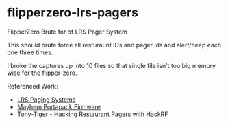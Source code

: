 # flipperzero-lrs-pagers
FlipperZero Brute for of LRS Pager System

This should brute force all resturaunt IDs and pager ids and alert/beep each one three times.

I broke the captures up into 10 files so that single file isn't too big memory wise for the flipper-zero.

Referenced Work:
* [LRS Paging Systems](https://paging-systems.readme.io/v1.2/docs/am-page-modes)
* [Mayhem Portapack Firmware](https://github.com/eried/portapack-mayhem/blob/next/firmware/application/apps/ui_coasterp.cpp)
* [Tony-Tiger - Hacking Restaurant Pagers with HackRF](https://www.youtube.com/watch?v=ycLLb4eVZpI)
